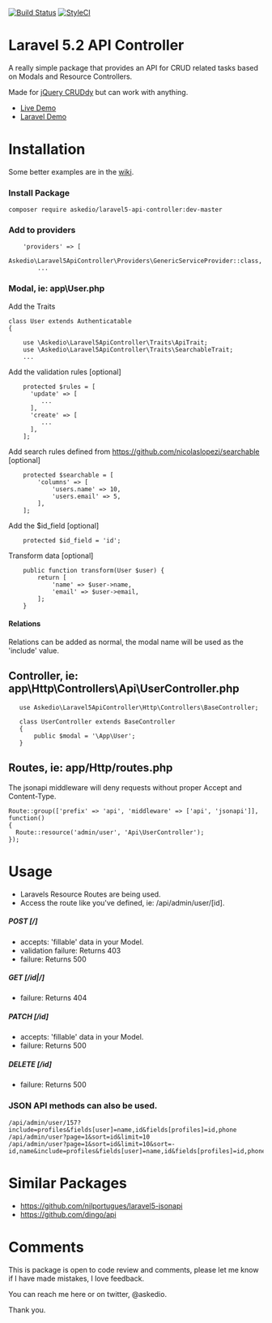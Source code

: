 [![Build Status](https://img.shields.io/travis/Askedio/Laravel5-API-Controller/master.svg?style=flat-square)](https://travis-ci.org/Askedio/Laravel5-API-Controller)
[![StyleCI](https://styleci.io/repos/52752552/shield)](https://styleci.io/repos/52752552)


# Laravel 5.2 API Controller
A really simple package that provides an API for CRUD related tasks based on Modals and Resource Controllers.

Made for [jQuery CRUDdy](https://github.com/Askedio/jQuery-Cruddy) but can work with anything. 

* [Live Demo](https://cruddy.io/app/) 
* [Laravel Demo](https://github.com/Askedio/Laravel-5-CRUD-Example)



# Installation
Some better examples are in the [wiki](https://github.com/Askedio/Laravel5-API-Controller/wiki).

### Install Package
~~~
composer require askedio/laravel5-api-controller:dev-master
~~~
### Add to providers
~~~
    'providers' => [
        Askedio\Laravel5ApiController\Providers\GenericServiceProvider::class,
        ...
~~~

### Modal, ie: app\User.php
Add the Traits
~~~
class User extends Authenticatable
{
   
    use \Askedio\Laravel5ApiController\Traits\ApiTrait;
    use \Askedio\Laravel5ApiController\Traits\SearchableTrait;
    ...
~~~
Add the validation rules [optional]
~~~
    protected $rules = [
      'update' => [
         ...
      ],
      'create' => [
         ...
      ],
    ];
~~~
Add search rules defined from https://github.com/nicolaslopezj/searchable  [optional]
~~~
    protected $searchable = [
        'columns' => [
            'users.name' => 10,
            'users.email' => 5,
        ],
    ];
~~~

Add the $id_field  [optional]
~~~
    protected $id_field = 'id';
~~~
Transform data [optional]
~~~
    public function transform(User $user) {
        return [
            'name' => $user->name,
            'email' => $user->email,
        ];
    }
~~~
#### Relations
Relations can be added as normal, the modal name will be used as the 'include' value.

## Controller, ie: app\Http\Controllers\Api\UserController.php
~~~
   use Askedio\Laravel5ApiController\Http\Controllers\BaseController;

   class UserController extends BaseController
   {
       public $modal = '\App\User';
   }
~~~

## Routes, ie: app/Http/routes.php
The jsonapi middleware will deny requests without proper Accept and Content-Type.
~~~
Route::group(['prefix' => 'api', 'middleware' => ['api', 'jsonapi']], function()
{
  Route::resource('admin/user', 'Api\UserController');
});
~~~


# Usage
* Laravels Resource Routes are being used.
* Access the route like you've defined, ie: /api/admin/user/[id].


##### POST [/]
* accepts: 'fillable' data in your Model.
* validation failure: Returns 403
* failure: Returns 500

##### GET [/id|/]
* failure: Returns 404

##### PATCH [/id]
* accepts: 'fillable' data in your Model.
* failure: Returns 500

##### DELETE [/id]
* failure: Returns 500

### JSON API methods can also be used.

~~~
/api/admin/user/157?include=profiles&fields[user]=name,id&fields[profiles]=id,phone
/api/admin/user?page=1&sort=id&limit=10
/api/admin/user?page=1&sort=id&limit=10&sort=-id,name&include=profiles&fields[user]=name,id&fields[profiles]=id,phone
~~~



# Similar Packages
* https://github.com/nilportugues/laravel5-jsonapi
* https://github.com/dingo/api



# Comments
This is package is open to code review and comments, please let me know if I have made mistakes, I love feedback.

You can reach me here or on twitter, @askedio.

Thank you.
